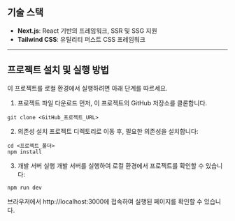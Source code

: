 ## 기술 스택

- **Next.js**: React 기반의 프레임워크, SSR 및 SSG 지원
- **Tailwind CSS**: 유틸리티 퍼스트 CSS 프레임워크

---

## 프로젝트 설치 및 실행 방법

이 프로젝트를 로컬 환경에서 실행하려면 아래 단계를 따르세요.

1. 프로젝트 파일 다운로드
   먼저, 이 프로젝트의 GitHub 저장소를 클론합니다.

```
git clone <GitHub_프로젝트_URL>
```

2. 의존성 설치
   프로젝트 디렉토리로 이동 후, 필요한 의존성을 설치합니다:

```
cd <프로젝트_폴더>
npm install
```

3. 개발 서버 실행
   개발 서버를 실행하여 로컬 환경에서 프로젝트를 확인할 수 있습니다:

```
npm run dev
```

브라우저에서 http://localhost:3000에 접속하여 실행된 페이지를 확인할 수 있습니다.
